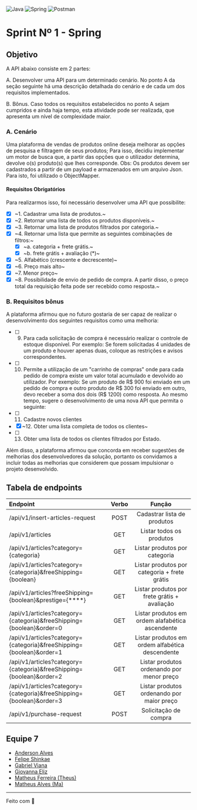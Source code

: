 ![Java](https://img.shields.io/badge/java-%23ED8B00.svg?style=for-the-badge&logo=java&logoColor=white)
![Spring](https://img.shields.io/badge/spring-%236DB33F.svg?style=for-the-badge&logo=spring&logoColor=white)
![Postman](https://img.shields.io/badge/Postman-FF6C37?style=for-the-badge&logo=postman&logoColor=white)

# Sprint Nº 1 - Spring

## Objetivo

A API abaixo consiste em 2 partes:

A. Desenvolver uma API para um determinado cenário. No ponto A da seção
seguinte há uma descrição detalhada do cenário e de cada um dos requisitos
implementados.

B. Bônus. Caso todos os requisitos estabelecidos no ponto A sejam cumpridos e ainda
haja tempo, esta atividade pode ser realizada, que apresenta um nível de
complexidade maior.

### A. Cenário
Uma plataforma de vendas de produtos online deseja melhorar as opções de pesquisa e
filtragem de seus produtos; Para isso, decidiu implementar um motor de busca que, a
partir das opções que o utilizador determina, devolve o(s) produto(s) que lhes
corresponde. Obs: Os produtos devem ser cadastrados a partir de um payload e
armazenados em um arquivo Json. Para isto, foi utilizado o ObjectMapper.


#### Requisitos Obrigatórios 

Para realizarmos isso, foi necessário desenvolver uma API que possibilite:
- [x] ~1. Cadastrar uma lista de produtos.~ 
- [x] ~2. Retornar uma lista de todos os produtos disponíveis.~
- [x] ~3. Retornar uma lista de produtos filtrados por categoria.~
- [x] ~4. Retornar uma lista que permite as seguintes combinações de filtros:~
  - [x] ~a. categoria + frete grátis.~
  - [x] ~b. frete grátis + avaliação (*)~
- [x] ~5. Alfabético (crescente e decrescente)~
- [x] ~6. Preço mais alto~
- [x] ~7. Menor preço~
- [x] ~8. Possibilidade de envio de pedido de compra. A partir disso, o preço total da
requisição feita pode ser recebido como resposta.~

### B. Requisitos bônus

A plataforma afirmou que no futuro gostaria de ser capaz de realizar o desenvolvimento
dos seguintes requisitos como uma melhoria:

- [ ] 9. Para cada solicitação de compra é necessário realizar o controle de estoque
disponível. Por exemplo: Se forem solicitadas 4 unidades de um produto e houver
apenas duas, coloque as restrições e avisos correspondentes.
- [ ] 10. Permite a utilização de um "carrinho de compras" onde para cada pedido de
compra existe um valor total acumulado e devolvido ao utilizador. Por exemplo: Se
um produto de R$ 900 foi enviado em um pedido de compra e outro produto de
R$ 300 foi enviado em outro, devo receber a soma dos dois (R$ 1200) como
resposta.
Ao mesmo tempo, sugere o desenvolvimento de uma nova API que permita o
seguinte:
- [ ] 11. Cadastre novos clientes
- [x] ~12. Obter uma lista completa de todos os clientes~
- [ ] 13. Obter uma lista de todos os clientes filtrados por Estado.


Além disso, a plataforma afirmou que concorda em receber sugestões de melhorias dos
desenvolvedores da solução, portanto os convidamos a incluir todas as melhorias que
considerem que possam impulsionar o projeto desenvolvido.

## Tabela de endpoints

| Endpoint                                                             | Verbo |                     Função                      |
|:---------------------------------------------------------------------|:-----:|:-----------------------------------------------:|
| /api/v1/insert-articles-request                                      | POST  |           Cadastrar lista de produtos           |
| /api/v1/articles                                                     |  GET  |            Listar todos os produtos             |
| /api/v1/articles?category={categoria}                                |  GET  |          Listar produtos por categoria          |
| /api/v1/articles?category={categoria}&freeShipping={boolean}         |  GET  |  Listar produtos por categoria + frete grátis   |
| /api/v1/articles?freeShipping={boolean}&prestige={****}              |  GET  |  Listar produtos por frete grátis + avaliação   |
| /api/v1/articles?category={categoria}&freeShipping={boolean}&order=0 |  GET  | Listar produtos em ordem alafabética ascendente |
| /api/v1/articles?category={categoria}&freeShipping={boolean}&order=1      |  GET  | Listar produtos em ordem alfabética descendente |
| /api/v1/articles?category={categoria}&freeShipping={boolean}&order=2      |  GET  |    Listar produtos ordenando por menor preço    |
| /api/v1/articles?category={categoria}&freeShipping={boolean}&order=3      |  GET  |    Listar produtos ordenando por maior preço    |
| /api/v1/purchase-request                                             | POST  |              Solicitação de compra              |

## Equipe 7

- [Anderson Alves](https://github.com/andmalves)
- [Felipe Shinkae](https://github.com/fyshinkae)
- [Gabriel Viana](https://github.com/gabvteixeira)
- [Giovanna Eliz](https://github.com/giovannaelizs)
- [Matheus Ferreira (Theus)](https://github.com/matheusFerreira-meli)
- [Matheus Alves (Ma)](https://github.com/matheusaralves)

---
Feito com 💛 
